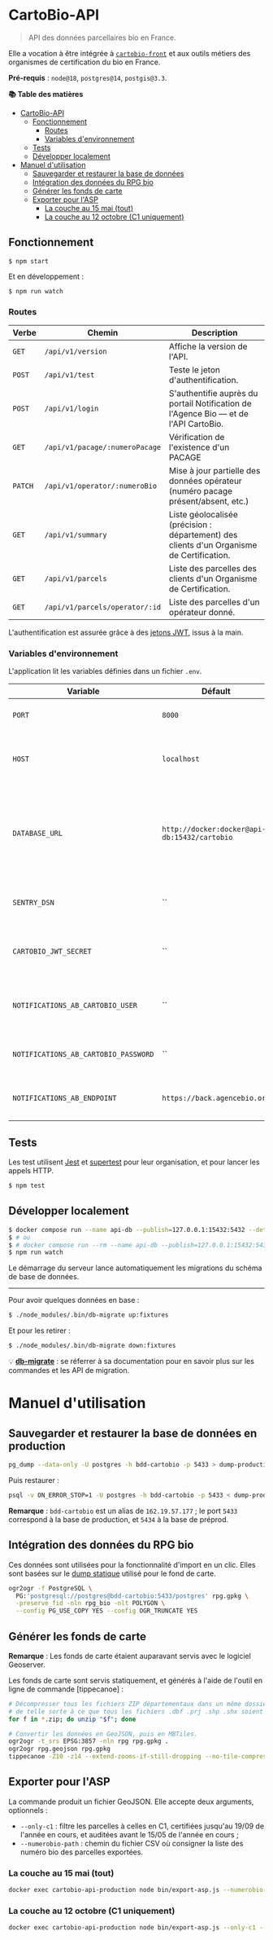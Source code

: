 # CartoBio-API

> API des données parcellaires bio en France.

Elle a vocation à être intégrée à [`cartobio-front`][cartobio-front] et aux outils
métiers des organismes de certification du bio en France.


**Pré-requis** : `node@18`, `postgres@14`, `postgis@3.3`.

**📚 Table des matières**

- [CartoBio-API](#cartobio-api)
  - [Fonctionnement](#fonctionnement)
    - [Routes](#routes)
    - [Variables d'environnement](#variables-denvironnement)
  - [Tests](#tests)
  - [Développer localement](#développer-localement)
- [Manuel d'utilisation](#manuel-dutilisation)
  - [Sauvegarder et restaurer la base de données](#sauvegarder-et-restaurer-la-base-de-données-en-production)
  - [Intégration des données du RPG bio](#intégration-des-données-du-rpg-bio)
  - [Générer les fonds de carte](#générer-les-fonds-de-carte)
  - [Exporter pour l'ASP](#exporter-pour-lasp)
    - [La couche au 15 mai (tout)](#la-couche-au-15-mai-tout)
    - [La couche au 12 octobre (C1 uniquement)](#la-couche-au-12-octobre-c1-uniquement)

## Fonctionnement

```shell
$ npm start
```

Et en développement :

```shell
$ npm run watch
```

### Routes

| Verbe   | Chemin                         | Description                                                                               |
|---------|--------------------------------|-------------------------------------------------------------------------------------------|
| `GET`   | `/api/v1/version`              | Affiche la version de l'API.                                                              |
| `POST`  | `/api/v1/test`                 | Teste le jeton d'authentification.                                                        |
| `POST`  | `/api/v1/login`                | S'authentifie auprès du portail Notification de l'Agence Bio — et de l'API CartoBio.      |
| `GET`   | `/api/v1/pacage/:numeroPacage` | Vérification de l'existence d'un PACAGE                                                   |
| `PATCH` | `/api/v1/operator/:numeroBio`  | Mise à jour partielle des données opérateur (numéro pacage présent/absent, etc.)          |
| `GET`   | `/api/v1/summary`              | Liste géolocalisée (précision : département) des clients d'un Organisme de Certification. |
| `GET`   | `/api/v1/parcels`              | Liste des parcelles des clients d'un Organisme de Certification.                          |
| `GET`   | `/api/v1/parcels/operator/:id` | Liste des parcelles d'un opérateur donné.                                                 |

L'authentification est assurée grâce à des [jetons JWT][jwt], issus à la main.


### Variables d'environnement

L'application lit les variables définies dans un fichier `.env`.

| Variable                             | Défault                                      | Description                                                                                               |
|--------------------------------------|----------------------------------------------|-----------------------------------------------------------------------------------------------------------|
| `PORT`                               | `8000`                                       | Port réseau sur lequel exposer l'application                                                              |
| `HOST`                               | `localhost`                                  | Interface réseau sur laquelle exposer l'application                                                       |
| `DATABASE_URL`                       | `http://docker:docker@api-db:15432/cartobio` | URL de la base de données PostGIS qui contient les couches géographiques, et les données métiers CartoBio |
| `SENTRY_DSN`                         | ``                                           | DSN Sentry pour le suivi des erreurs applicatives                                                         |
| `CARTOBIO_JWT_SECRET`                | ``                                           | Secret JSON Web Token, pour vérifier l'authenticité des tokens                                            |
| `NOTIFICATIONS_AB_CARTOBIO_USER`     | ``                                           | Adresse email de connexion à l'espace Notifications de l'Agence Bio                                       |
| `NOTIFICATIONS_AB_CARTOBIO_PASSWORD` | ``                                           | Mot de passe associé au compte Agence Bio                                                                 |
| `NOTIFICATIONS_AB_ENDPOINT`          | `https://back.agencebio.org`                 | Point d'accès aux [notifications de l'Agence Bio][api-ab]                                                 |

## Tests

Les test utilisent [Jest] et [supertest] pour leur organisation,
et pour lancer les appels HTTP.

```bash
$ npm test
```

## Développer localement

```bash
$ docker compose run --name api-db --publish=127.0.0.1:15432:5432 --detach db
$ # ou
$ # docker compose run --rm --name api-db --publish=127.0.0.1:15432:5432 db
$ npm run watch
```

Le démarrage du serveur lance automatiquement les migrations du schéma de base de données.

---

Pour avoir quelques données en base :

```bash
$ ./node_modules/.bin/db-migrate up:fixtures
```

Et pour les retirer :

```bash
$ ./node_modules/.bin/db-migrate down:fixtures
```

💡 [**db-migrate**](https://db-migrate.readthedocs.io/en/latest/) : se réferrer
    à sa documentation pour en savoir plus sur les commandes et les API de migration.

# Manuel d'utilisation

## Sauvegarder et restaurer la base de données en production

```bash
pg_dump --data-only -U postgres -h bdd-cartobio -p 5433 > dump-production.sql
```

Puis restaurer :

```bash
psql -v ON_ERROR_STOP=1 -U postgres -h bdd-cartobio -p 5433 < dump-production.sql
```

**Remarque** : `bdd-cartobio` est un alias de `162.19.57.177` ; le port `5433` correspond à la base de production, et `5434` à la base de préprod.

## Intégration des données du RPG bio

Ces données sont utilisées pour la fonctionnalité d'import en un clic.
Elles sont basées sur le [dump statique](#générer-les-fonds-de-carte) utilisé pour le fond de carte.

```sh
ogr2ogr -f PostgreSQL \
  PG:'postgresql://postgres@bdd-cartobio:5433/postgres' rpg.gpkg \
  -preserve_fid -nln rpg_bio -nlt POLYGON \
  --config PG_USE_COPY YES --config OGR_TRUNCATE YES
```

## Générer les fonds de carte

**Remarque** : Les fonds de carte étaient auparavant servis avec le logiciel Geoserver.

Les fonds de carte sont servis statiquement, et générés à l'aide de l'outil en ligne de commande [tippecanoe] :

```bash
# Décompresser tous les fichiers ZIP départementaux dans un même dossier,
# de telle sorte à ce que tous les fichiers .dbf .prj .shp .shx soient dans un même dossier.
for f in *.zip; do unzip "$f"; done

# Convertir les données en GeoJSON, puis en MBTiles.
ogr2ogr -t_srs EPSG:3857 -nln rpg rpg.gpkg .
ogr2ogr rpg.geojson rpg.gpkg
tippecanoe -Z10 -z14 --extend-zooms-if-still-dropping --no-tile-compression --simplify-only-low-zooms --drop-densest-as-needed --output-to-directory rpg-202x --projection EPSG:3857 --name "RPG 202x" --layer "rpg202x" --exclude NUM_ILOT --exclude NUM_PARCEL --exclude PACAGE --force rpg.geojson
```

## Exporter pour l'ASP

La commande produit un fichier GeoJSON. Elle accepte deux arguments, optionnels :

- `--only-c1` : filtre les parcelles à celles en C1, certifiées jusqu'au 19/09 de l'année en cours, et auditées avant le 15/05 de l'année en cours ;
- `--numerobio-path` : chemin du fichier CSV où consigner la liste des numéro bio des parcelles exportées.

### La couche au 15 mai (tout)

```bash
docker exec cartobio-api-production node bin/export-asp.js --numerobio-path cartobio-asp.csv | ogr2ogr cartobio-asp.gpkg /vsistdin/
```

### La couche au 12 octobre (C1 uniquement)

```bash
docker exec cartobio-api-production node bin/export-asp.js --only-c1 --numerobio-path cartobio-asp-c1.csv | ogr2ogr cartobio-asp-c1.gpkg /vsistdin/
```

[cartobio-front]: https://github.com/agencebio/cartobio-front
[jwt]: https://jwt.io/

[api-ab]: https://preprod-notification.agencebio.org/

[Jest]: https://jestjs.io/docs/en/getting-started
[supertest]: https://github.com/visionmedia/supertest#readme
